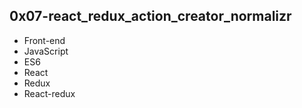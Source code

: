 ## 0x07-react_redux_action_creator_normalizr

- Front-end
- JavaScript
- ES6
- React
- Redux
- React-redux